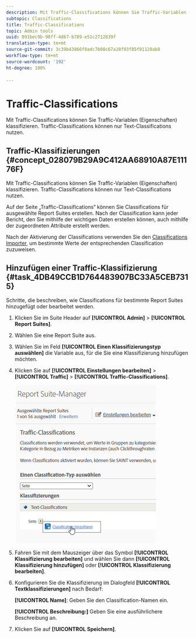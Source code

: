 ```yaml
---
description: Mit Traffic-Classifications können Sie Traffic-Variablen (Eigenschaften) klassifizieren. Traffic-Classifications können nur Text-Classifications nutzen.
subtopic: Classifications
title: Traffic-Classifications
topic: Admin tools
uuid: 091bec9b-98ff-4d67-b789-e51c2712839f
translation-type: tm+mt
source-git-commit: 3c39b43866f8adc7b08c67a28f93f85f91128ab8
workflow-type: tm+mt
source-wordcount: '192'
ht-degree: 100%

---
```



# Traffic-Classifications

Mit Traffic-Classifications können Sie Traffic-Variablen (Eigenschaften) klassifizieren. Traffic-Classifications können nur Text-Classifications nutzen.

## Traffic-Klassifizierungen {#concept_028079B29A9C412AA68910A87E11176F}

Mit Traffic-Classifications können Sie Traffic-Variablen (Eigenschaften) klassifizieren. Traffic-Classifications können nur Text-Classifications nutzen.

Auf der Seite „Traffic-Classifications“ können Sie Classifications für ausgewählte Report Suites erstellen. Nach der Classification kann jeder Bericht, den Sie mithilfe der wichtigen Daten erstellen können, auch mithilfe der zugeordneten Attribute erstellt werden.

Nach der Aktivierung der Classifications verwenden Sie den [Classifications Importer](/help/components/classifications/importer/c-working-with-saint.md), um bestimmte Werte der entsprechenden Classification zuzuweisen.

## Hinzufügen einer Traffic-Klassifizierung {#task_4DB49CCB1D764483907BC33A5CEB7315}

<!-- 

t_classification_add_traffic.xml

 -->

Schritte, die beschreiben, wie Classifications für bestimmte Report Suites hinzugefügt oder bearbeitet werden.

1. Klicken Sie im Suite Header auf  **[!UICONTROL Admin]** > **[!UICONTROL Report Suites]**. 
1. Wählen Sie eine Report Suite aus.
1. Wählen Sie im Feld **[!UICONTROL Einen Klassifizierungstyp auswählen]** die Variable aus, für die Sie eine Klassifizierung hinzufügen möchten.
1. Klicken Sie auf **[!UICONTROL Einstellungen bearbeiten]** > **[!UICONTROL Traffic]** > **[!UICONTROL Traffic-Classifications]**.

   ![Schritt-Info](../assets/traffic-classification.png)

1. Fahren Sie mit dem Mauszeiger über das Symbol **[!UICONTROL Klassifizierung bearbeiten]** und wählen Sie dann **[!UICONTROL Klassifizierung hinzufügen]** oder **[!UICONTROL Klassifizierung bearbeiten]**.
1. Konfigurieren Sie die Klassifizierung im Dialogfeld **[!UICONTROL Textklassifizierungen]** nach Bedarf:

   **[!UICONTROL Name]**: Geben Sie den Classification-Namen ein.

   **[!UICONTROL Beschreibung:]** Geben Sie eine ausführlichere Beschreibung an.
1. Klicken Sie auf **[!UICONTROL Speichern]**.
